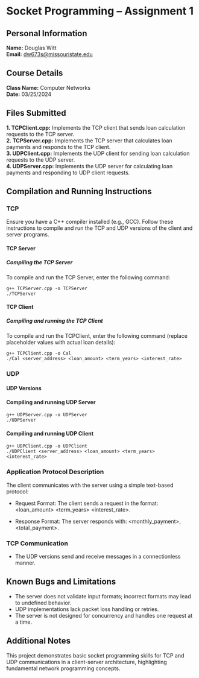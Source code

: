 # **Socket Programming – Assignment 1**

## **Personal Information** 
**Name:** Douglas Witt  
**Email:** dw673s@missouristate.edu  

## **Course Details**
**Class Name:** Computer Networks  
**Date:** 03/25/2024  

## **Files Submitted**

**1. TCPClient.cpp:** Implements the TCP client that sends loan calculation requests to the TCP server.  
**2. TCPServer.cpp:** Implements the TCP server that calculates loan payments and responds to the TCP client.  
**3. UDPClient.cpp:** Implements the UDP client for sending loan calculation requests to the UDP server.  
**4. UDPServer.cpp:** Implements the UDP server for calculating loan payments and responding to UDP client requests.  

## **Compilation and Running Instructions**

### **TCP**

Ensure you have a C++ compiler installed (e.g., GCC). Follow these instructions to compile and run the TCP and UDP versions of the client and server programs.  

#### **TCP Server**

##### **Compiling the TCP Server**
To compile and run the TCP Server, enter the following command:

```
g++ TCPServer.cpp -o TCPServer
./TCPServer
```

#### **TCP Client**

##### **Compiling and running the TCP Client**

To compile and run the TCPClient, enter the following command (replace placeholder values with actual loan details):

```
g++ TCPClient.cpp -o Cal
./Cal <server_address> <loan_amount> <term_years> <interest_rate>
```

### **UDP**

#### **UDP Versions**

#### **Compiling and running UDP Server**

```
g++ UDPServer.cpp -o UDPServer
./UDPServer
```

#### **Compiling and running UDP Client**  

```
g++ UDPClient.cpp -o UDPClient
./UDPClient <server_address> <loan_amount> <term_years> <interest_rate>
```
  
### **Application Protocol Description**  

The client communicates with the server using a simple text-based protocol:

* Request Format: The client sends a request in the format: <loan_amount> <term_years> <interest_rate>.

* Response Format: The server responds with: <monthly_payment>, <total_payment>.

### **TCP Communication**

* The UDP versions send and receive messages in a connectionless manner. 

## **Known Bugs and Limitations**
* The server does not validate input formats; incorrect formats may lead to undefined behavior.  
* UDP implementations lack packet loss handling or retries.  
* The server is not designed for concurrency and handles one request at a time.  

## **Additional Notes**
This project demonstrates basic socket programming skills for TCP and UDP communications in a client-server architecture, highlighting fundamental network programming concepts.
